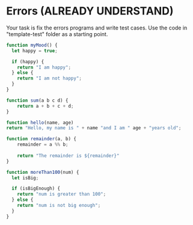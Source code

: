 
# Errors (ALREADY UNDERSTAND)

Your task is fix the errors programs and write test cases.
Use the code in "template-test" folder as a starting point.


```js
function myMood() {
  let happy = true;

  if (happy) {
    return "I am happy";
  } else {
    return "I am not happy";
  }
}
```

```js
function sum(a b c d) {
    return a + b + c + d;
}
```

```js
function hello(name, age)
return "Hello, my name is " + name "and I am " age + "years old";
```

```js
function remainder(a, b) {
    remainder = a %% b;
	
    return "The remainder is ${remainder}"
}
```

```js
function moreThan100(num) {
  let isBig;

  if (isBigEnough) {
    return "num is greater than 100";
  } else {
    return "num is not big enough";
  }
}
```
